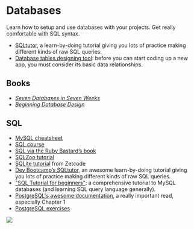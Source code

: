 # Databases

Learn how to setup and use databases with your projects. Get really comfortable with SQL syntax.

* [SQLtutor](https://github.com/audibleblink/sql-trainer), a learn-by-doing tutorial giving you lots of practice making different kinds of raw SQL queries.
* [Database tables designing tool](https://github.com/ondras/wwwsqldesigner): before you can start coding up a new app, you must consider its basic data relationships.

## Books

* *[Seven Databases in Seven Weeks](https://pragprog.com/book/rwdata/seven-databases-in-seven-weeks)*
* *[Beginning Database Design](https://www.amazon.com/Beginning-Database-Design-Novice-Professional/dp/1590597699)*

## SQL

* [MySQL cheatsheet](https://overapi.com/mysql)
* [SQL course](http://www.sqlcourse.com/)
* [SQL via the Ruby Bastard’s book](http://ruby.bastardsbook.com/chapters/sql/)
* [SQLZoo tutorial](https://sqlzoo.net/wiki/SQL_Tutorial)
* [SQLite tutorial](http://zetcode.com/db/sqlite/) from Zetcode
* [Dev Bootcamp’s SQLtutor](https://github.com/audibleblink/sql-trainer), an awesome learn-by-doing tutorial giving you lots of practice making different kinds of raw SQL queries.
* ["SQL Tutorial for beginners"](https://www.guru99.com/sql.html): a comprehensive tutorial to MySQL databases (and learning SQL query language generally).
* [PostgreSQL's awesome documentation](https://www.postgresql.org/docs/9.6/static/index.html), a really important read, especially Chapter 1
* [PostgreSQL exercises](https://pgexercises.com/)

<img src="https://i.imgur.com/v23nUwQ.png">
